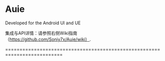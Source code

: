 Auie
====

Developed for the Android UI and UE

集成与API详情：请参照右侧Wiki指南（https://github.com/Soniy7x/Auie/wiki）.

==========================================================================
